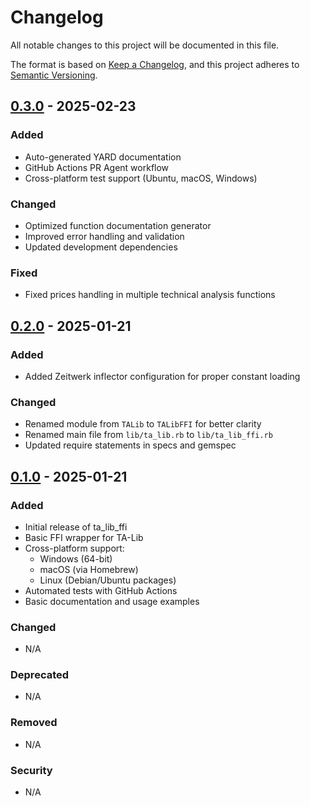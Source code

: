 # Changelog

All notable changes to this project will be documented in this file.

The format is based on [Keep a Changelog](https://keepachangelog.com/en/1.0.0/),
and this project adheres to [Semantic Versioning](https://semver.org/spec/v2.0.0.html).

## [0.3.0] - 2025-02-23

### Added
- Auto-generated YARD documentation
- GitHub Actions PR Agent workflow
- Cross-platform test support (Ubuntu, macOS, Windows)

### Changed
- Optimized function documentation generator
- Improved error handling and validation
- Updated development dependencies

### Fixed
- Fixed prices handling in multiple technical analysis functions

## [0.2.0] - 2025-01-21

### Added
- Added Zeitwerk inflector configuration for proper constant loading

### Changed
- Renamed module from `TALib` to `TALibFFI` for better clarity
- Renamed main file from `lib/ta_lib.rb` to `lib/ta_lib_ffi.rb`
- Updated require statements in specs and gemspec

## [0.1.0] - 2025-01-21

### Added
- Initial release of ta_lib_ffi
- Basic FFI wrapper for TA-Lib
- Cross-platform support:
  - Windows (64-bit)
  - macOS (via Homebrew)
  - Linux (Debian/Ubuntu packages)
- Automated tests with GitHub Actions
- Basic documentation and usage examples

### Changed
- N/A

### Deprecated
- N/A

### Removed
- N/A

### Security
- N/A

[0.3.0]: https://github.com/TA-Lib/ta-lib-ruby/compare/v0.2.0...v0.3.0
[0.2.0]: https://github.com/TA-Lib/ta-lib-ruby/compare/v0.1.0...v0.2.0
[0.1.0]: https://github.com/TA-Lib/ta-lib-ruby/releases/tag/v0.1.0
